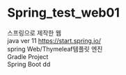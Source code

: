 # Spring_test_web01
스프링으로 제작한 웹 <br>
java ver 11
https://start.spring.io/<br>
spring Web/Thymeleaf템플릿 엔진<br>
Gradle Project<br>
Spring Boot dd

